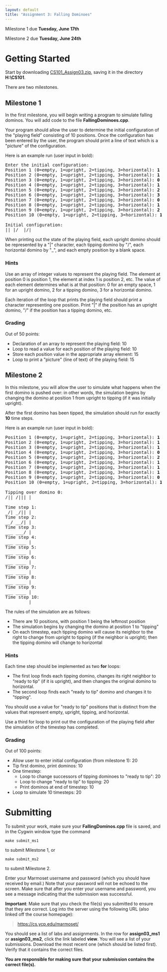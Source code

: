 ```yaml
---
layout: default
title: "Assignment 3: Falling Dominoes"
---
```


Milestone 1 due **Tuesday, June 17th**

Milestone 2 due **Tuesday, June 24th**

# Getting Started

Start by downloading [CS101\_Assign03.zip](CS101_Assign03.zip), saving it in the directory **H:\\CS101**.

There are two milestones.

## Milestone 1

In the first milestone, you will begin writing a program to simulate falling dominos.  You will add code to the file **FallingDominoes.cpp**.

Your program should allow the user to determine the initial configuration of the "playing field" consisting of 10 positions. Once the configuration has been entered by the user, the program should print a line of text which is a "picture" of the configuration.

Here is an example run (user input in bold):

<pre>
Enter the initial configuration:
Position 1 (0=empty, 1=upright, 2=tipping, 3=horizontal): <b>1</b>
Position 2 (0=empty, 1=upright, 2=tipping, 3=horizontal): <b>1</b>
Position 3 (0=empty, 1=upright, 2=tipping, 3=horizontal): <b>0</b>
Position 4 (0=empty, 1=upright, 2=tipping, 3=horizontal): <b>1</b>
Position 5 (0=empty, 1=upright, 2=tipping, 3=horizontal): <b>2</b>
Position 6 (0=empty, 1=upright, 2=tipping, 3=horizontal): <b>3</b>
Position 7 (0=empty, 1=upright, 2=tipping, 3=horizontal): <b>0</b>
Position 8 (0=empty, 1=upright, 2=tipping, 3=horizontal): <b>1</b>
Position 9 (0=empty, 1=upright, 2=tipping, 3=horizontal): <b>2</b>
Position 10 (0=empty, 1=upright, 2=tipping, 3=horizontal): <b>1</b>

Initial configuration:
|| |/_ |/|
</pre>

When printing out the state of the playing field, each upright domino should be represented by a "|" character, each tipping domino by "/", each horizontal domino by "\_", and each empty position by a blank space.

### Hints

Use an array of integer values to represent the playing field. The element at position 0 is position 1, the element at index 1 is position 2, etc. The value of each element determines what is at that position: 0 for an empty space, 1 for an upright domino, 2 for a tipping domino, 3 for a horizontal domino.

Each iteration of the loop that prints the playing field should print a character representing one position. Print "|" if the position has an upright domino, "/" if the position has a tipping domino, etc.

### Grading

Out of 50 points:

-   Declaration of an array to represent the playing field: 10
-   Loop to read a value for each position of the playing field: 10
-   Store each position value in the appropriate array element: 15
-   Loop to print a "picture" (line of text) of the playing field: 15

## Milestone 2

In this milestone, you will allow the user to simulate what happens when the first domino is pushed over: in other words, the simulation begins by changing the domino at position 1 from upright to tipping (if it was initially upright).

After the first domino has been tipped, the simulation should run for exactly **10** time steps.

Here is an example run (user input in bold):

<pre>
Position 1 (0=empty, 1=upright, 2=tipping, 3=horizontal): <b>1</b>
Position 2 (0=empty, 1=upright, 2=tipping, 3=horizontal): <b>1</b>
Position 3 (0=empty, 1=upright, 2=tipping, 3=horizontal): <b>1</b>
Position 4 (0=empty, 1=upright, 2=tipping, 3=horizontal): <b>0</b>
Position 5 (0=empty, 1=upright, 2=tipping, 3=horizontal): <b>2</b>
Position 6 (0=empty, 1=upright, 2=tipping, 3=horizontal): <b>1</b>
Position 7 (0=empty, 1=upright, 2=tipping, 3=horizontal): <b>1</b>
Position 8 (0=empty, 1=upright, 2=tipping, 3=horizontal): <b>1</b>
Position 9 (0=empty, 1=upright, 2=tipping, 3=horizontal): <b>0</b>
Position 10 (0=empty, 1=upright, 2=tipping, 3=horizontal): <b>1</b>

Tipping over domino 0:
/|| /||| |

Time step 1:
_/| _/|| |
Time step 2:
__/ __/| |
Time step 3:
___ ___/ |
Time step 4:
___ ____ |
Time step 5:
___ ____ |
Time step 6:
___ ____ |
Time step 7:
___ ____ |
Time step 8:
___ ____ |
Time step 9:
___ ____ |
Time step 10:
___ ____ |
</pre>

The rules of the simulation are as follows:

-   There are 10 positions, with position 1 being the leftmost position
-   The simulation begins by changing the domino at position 1 to "tipping"
-   On each timestep, each tipping domino will cause its neighbor to the right to change from upright to tipping (if the neighbor is upright); then the tipping domino will change to horizontal

### Hints

Each time step should be implemented as two **for** loops:

-   The first loop finds each tipping domino, changes its right neighbor to "ready to tip" (if it is upright), and then changes the original domino to horizontal.
-   The second loop finds each "ready to tip" domino and changes it to "tipping".

You should use a value for "ready to tip" positions that is distinct from the values that represent empty, upright, tipping, and horizontal.

Use a third for loop to print out the configuration of the playing field after the simulation of the timestep has completed.

### Grading

Out of 100 points:

-   Allow user to enter initial configuration (from milestone 1): 20
-   Tip first domino, print dominos: 10
-   One timestep:
    -   Loop to change successors of tipping dominoes to "ready to tip": 20
    -   Loop to change "ready to tip" to tipping: 20
    -   Print dominos at end of timestep: 10
-   Loop to simulate 10 timesteps: 20

# Submitting

To submit your work, make sure your **FallingDominos.cpp** file is saved, and in the Cygwin window type the command

    make submit_ms1

to submit Milestone 1, or

    make submit_ms2

to submit Milestone 2.

Enter your Marmoset username and password (which you should have received by email.) Note that your password will not be echoed to the screen. Make sure that after you enter your username and password, you see a message indicating that the submission was successful.

**Important**: Make sure that you check the file(s) you submitted to ensure that they are correct. Log into the server using the following URL (also linked off the course homepage):

> <https://cs.ycp.edu/marmoset/>

You should see a list of labs and assignments. In the row for **assign03\_ms1** or **assign03\_ms2**, click the link labeled **view**. You will see a list of your submissions. Download the most recent one (which should be listed first). Verify that it contains the correct files.

**You are responsible for making sure that your submission contains the correct file(s).**
